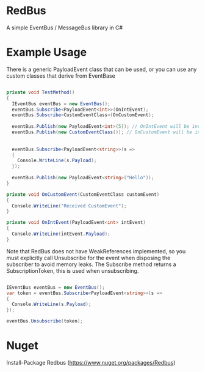 # RedBus
A simple EventBus / MessageBus library in C#

# Example Usage

There is a generic PayloadEvent class that can be used, or you can use any custom classes that derive from EventBase

```c#

private void TestMethod()
{
  IEventBus eventBus = new EventBus();
  eventBus.Subscribe<PayloadEvent<int>>(OnIntEvent); 
  eventBus.Subscribe<CustomEventClass>(OnCustomEvent); 
  
  eventBus.Publish(new PayloadEvent<int>(5)); // OnIntEvent will be invoked
  eventBus.Publish(new CustomEventClass()); // OnCustomEvent will be invoked
  
  
  eventBus.Subscribe<PayloadEvent<string>>(s =>
  {
    Console.WriteLine(s.Payload);
  });
  
  eventBus.Publish(new PayloadEvent<string>("Hello"));
}

private void OnCustomEvent(CustomEventClass customEvent)
{
  Console.WriteLine("Received CustomEvent");
}

private void OnIntEvent(PayloadEvent<int> intEvent)
{
  Console.WriteLine(intEvent.Payload);
}
```

Note that RedBus does not have WeakReferences implemented, so you must explicitly call Unsubscribe for the event when disposing
the subscriber to avoid memory leaks. The Subscribe method returns a SubscriptionToken, this is used when unsubscribing.

```csharp

IEventBus eventBus = new EventBus();
var token = eventBus.Subscribe<PayloadEvent<string>>(s =>
{
  Console.WriteLine(s.Payload);
});

eventBus.Unsubscribe(token);

```


# Nuget

Install-Package Redbus 
(https://www.nuget.org/packages/Redbus)
